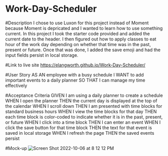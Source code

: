 # Work-Day-Scheduler

#Description
I chose to use Luxon for this project instead of Moment because Moment is depricated and I wanted to learn how to use something current. In this project I took the starter code provided and added the current date to the header. I then figured out how to apply classes to eat hour of the work day depending on whether that time was in the past, present or future. Once that was done, I added the save emoji and had the input fields persist in local storage. 

#Link to live site
https://elangworth.github.io/Work-Day-Scheduler/

#User Story
AS AN employee with a busy schedule
I WANT to add important events to a daily planner
SO THAT I can manage my time effectively

#Acceptance Criteria
GIVEN I am using a daily planner to create a schedule
WHEN I open the planner
THEN the current day is displayed at the top of the calendar
WHEN I scroll down
THEN I am presented with time blocks for standard business hours
WHEN I view the time blocks for that day
THEN each time block is color-coded to indicate whether it is in the past, present, or future
WHEN I click into a time block
THEN I can enter an event
WHEN I click the save button for that time block
THEN the text for that event is saved in local storage
WHEN I refresh the page
THEN the saved events persist

#Mock-up
![Screen Shot 2022-10-06 at 8 12 12 PM](https://user-images.githubusercontent.com/32778860/194460101-5da3b905-3432-4b36-99c9-b0586aef3d5f.png)
